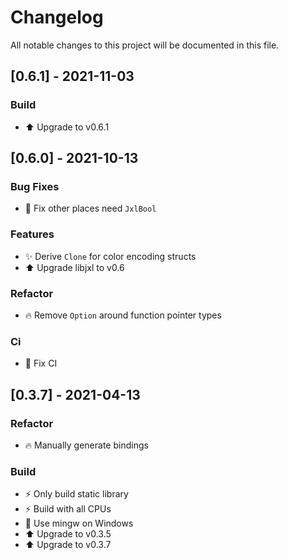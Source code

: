 # Changelog
All notable changes to this project will be documented in this file.

## [0.6.1] - 2021-11-03

### Build

- :arrow_up: Upgrade to v0.6.1

## [0.6.0] - 2021-10-13

### Bug Fixes

- :bug: Fix other places need `JxlBool`

### Features

- :sparkles: Derive `Clone` for color encoding structs
- :arrow_up: Upgrade libjxl to v0.6

### Refactor

- :fire: Remove `Option` around function pointer types

### Ci

- :green_heart: Fix CI

## [0.3.7] - 2021-04-13

### Refactor

- :fire: Manually generate bindings

### Build

- :zap: Only build static library
- :zap: Build with all CPUs
- :construction_worker: Use mingw on Windows
- :arrow_up: Upgrade to v0.3.5
- :arrow_up: Upgrade to v0.3.7

<!-- generated by git-cliff -->

